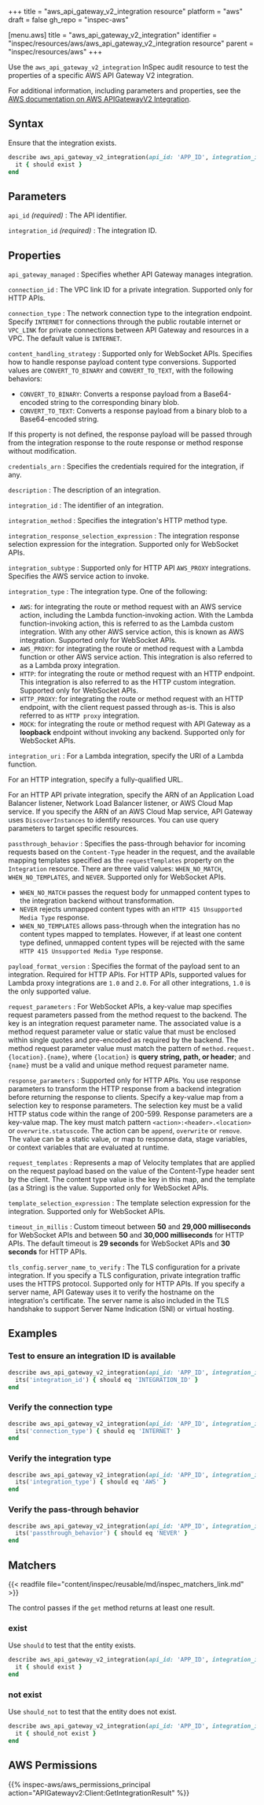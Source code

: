 +++
title = "aws_api_gateway_v2_integration resource"
platform = "aws"
draft = false
gh_repo = "inspec-aws"

[menu.aws]
title = "aws_api_gateway_v2_integration"
identifier = "inspec/resources/aws/aws_api_gateway_v2_integration resource"
parent = "inspec/resources/aws"
+++

Use the `aws_api_gateway_v2_integration` InSpec audit resource to test the properties of a specific AWS API Gateway V2 integration.

For additional information, including parameters and properties, see the [AWS documentation on AWS APIGatewayV2 Integration](https://docs.aws.amazon.com/AWSCloudFormation/latest/UserGuide/aws-resource-apigatewayv2-integration.html).

## Syntax

Ensure that the integration exists.

```ruby
describe aws_api_gateway_v2_integration(api_id: 'APP_ID', integration_id: 'INTEGRATION_ID') do
  it { should exist }
end
```

## Parameters

`api_id` _(required)_
: The API identifier.

`integration_id` _(required)_
: The integration ID.

## Properties

`api_gateway_managed`
: Specifies whether API Gateway manages integration.

`connection_id`
: The VPC link ID for a private integration. Supported only for HTTP APIs.

`connection_type`
: The network connection type to the integration endpoint. Specify `INTERNET` for connections through the public routable internet or `VPC_LINK` for private connections between API Gateway and resources in a VPC. The default value is `INTERNET`.

`content_handling_strategy`
: Supported only for WebSocket APIs. Specifies how to handle response payload content type conversions. Supported values are `CONVERT_TO_BINARY` and `CONVERT_TO_TEXT`, with the following behaviors:

- `CONVERT_TO_BINARY`: Converts a response payload from a Base64-encoded string to the corresponding binary blob.
- `CONVERT_TO_TEXT`: Converts a response payload from a binary blob to a Base64-encoded string.

If this property is not defined, the response payload will be passed through from the integration response to the route response or method response without modification.

`credentials_arn`
: Specifies the credentials required for the integration, if any.

`description`
: The description of an integration.

`integration_id`
: The identifier of an integration.

`integration_method`
: Specifies the integration's HTTP method type.

`integration_response_selection_expression`
: The integration response selection expression for the integration. Supported only for WebSocket APIs.

`integration_subtype`
: Supported only for HTTP API `AWS_PROXY` integrations. Specifies the AWS service action to invoke.

`integration_type`
: The integration type. One of the following:

- `AWS`: for integrating the route or method request with an AWS service action, including the Lambda function-invoking action. With the Lambda function-invoking action, this is referred to as the Lambda custom integration. With any other AWS service action, this is known as AWS integration. Supported only for WebSocket APIs.
- `AWS_PROXY`: for integrating the route or method request with a Lambda function or other AWS service action. This integration is also referred to as a Lambda proxy integration.
- `HTTP`: for integrating the route or method request with an HTTP endpoint. This integration is also referred to as the HTTP custom integration. Supported only for WebSocket APIs.
- `HTTP_PROXY`: for integrating the route or method request with an HTTP endpoint, with the client request passed through as-is. This is also referred to as `HTTP proxy` integration.
- `MOCK`: for integrating the route or method request with API Gateway as a **loopback** endpoint without invoking any backend. Supported only for WebSocket APIs.

`integration_uri`
: For a Lambda integration, specify the URI of a Lambda function.

For an HTTP integration, specify a fully-qualified URL.
  
For an HTTP API private integration, specify the ARN of an Application Load Balancer listener, Network Load Balancer listener, or AWS Cloud Map service. If you specify the ARN of an AWS Cloud Map service, API Gateway uses `DiscoverInstances` to identify resources. You can use query parameters to target specific resources.

`passthrough_behavior`
: Specifies the pass-through behavior for incoming requests based on the `Content-Type` header in the request, and the available mapping templates specified as the `requestTemplates` property on the `Integration` resource. There are three valid values: `WHEN_NO_MATCH`, `WHEN_NO_TEMPLATES`, and `NEVER`. Supported only for WebSocket APIs.

- `WHEN_NO_MATCH` passes the request body for unmapped content types to the integration backend without transformation.
- `NEVER` rejects unmapped content types with an `HTTP 415 Unsupported Media Type` response.
- `WHEN_NO_TEMPLATES` allows pass-through when the integration has no content types mapped to templates. However, if at least one content type defined, unmapped content types will be rejected with the same `HTTP 415 Unsupported Media Type` response.

`payload_format_version`
: Specifies the format of the payload sent to an integration. Required for HTTP APIs. For HTTP APIs, supported values for Lambda proxy integrations are `1.0` and `2.0`. For all other integrations, `1.0` is the only supported value.

`request_parameters`
: For WebSocket APIs, a key-value map specifies request parameters passed from the method request to the backend. The key is an integration request parameter name. The associated value is a method request parameter value or static value that must be enclosed within single quotes and pre-encoded as required by the backend. The method request parameter value must match the pattern of `method.request.{location}.{name}`, where `{location}` is **query string, path, or header**; and `{name}` must be a valid and unique method request parameter name.

`response_parameters`
: Supported only for HTTP APIs. You use response parameters to transform the HTTP response from a backend integration before returning the response to clients. Specify a key-value map from a selection key to response parameters. The selection key must be a valid HTTP status code within the range of 200-599. Response parameters are a key-value map. The key must match pattern `<action>:<header>.<location>` or `overwrite.statuscode`. The action can be `append`, `overwrite` or `remove`. The value can be a static value, or map to response data, stage variables, or context variables that are evaluated at runtime.

`request_templates`
: Represents a map of Velocity templates that are applied on the request payload based on the value of the Content-Type header sent by the client. The content type value is the key in this map, and the template (as a String) is the value. Supported only for WebSocket APIs.

`template_selection_expression`
: The template selection expression for the integration. Supported only for WebSocket APIs.

`timeout_in_millis`
: Custom timeout between **50** and **29,000 milliseconds** for WebSocket APIs and between **50** and **30,000 milliseconds** for HTTP APIs. The default timeout is **29 seconds** for WebSocket APIs and **30 seconds** for HTTP APIs.

`tls_config.server_name_to_verify`
: The TLS configuration for a private integration. If you specify a TLS configuration, private integration traffic uses the HTTPS protocol. Supported only for HTTP APIs. If you specify a server name, API Gateway uses it to verify the hostname on the integration's certificate. The server name is also included in the TLS handshake to support Server Name Indication (SNI) or virtual hosting.

## Examples

### Test to ensure an integration ID is available

```ruby
describe aws_api_gateway_v2_integration(api_id: 'APP_ID', integration_id: 'INTEGRATION_ID') do
  its('integration_id') { should eq 'INTEGRATION_ID' }
end
```

### Verify the connection type

```ruby
describe aws_api_gateway_v2_integration(api_id: 'APP_ID', integration_id: 'INTEGRATION_ID') do
  its('connection_type') { should eq 'INTERNET' }
end
```

### Verify the integration type

```ruby
describe aws_api_gateway_v2_integration(api_id: 'APP_ID', integration_id: 'INTEGRATION_ID') do
  its('integration_type') { should eq 'AWS' }
end
```

### Verify the pass-through behavior

```ruby
describe aws_api_gateway_v2_integration(api_id: 'APP_ID', integration_id: 'INTEGRATION_ID') do
  its('passthrough_behavior') { should eq 'NEVER' }
end
```

## Matchers

{{< readfile file="content/inspec/reusable/md/inspec_matchers_link.md" >}}

The control passes if the `get` method returns at least one result.

### exist

Use `should` to test that the entity exists.

```ruby
describe aws_api_gateway_v2_integration(api_id: 'APP_ID', integration_id: 'INTEGRATION_ID') do
  it { should exist }
end
```

### not exist

Use `should_not` to test that the entity does not exist.

```ruby
describe aws_api_gateway_v2_integration(api_id: 'APP_ID', integration_id: 'INTEGRATION_ID') do
  it { should_not exist }
end
```

## AWS Permissions

{{% inspec-aws/aws_permissions_principal action="APIGatewayv2:Client:GetIntegrationResult" %}}
